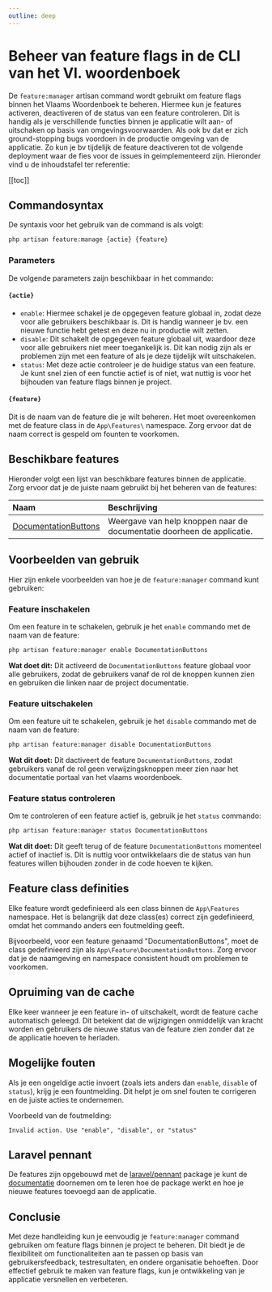 ```yaml
---
outline: deep 
---
```


# Beheer van feature flags in de CLI van het Vl. woordenboek

De `feature:manager` artisan command wordt gebruikt om feature flags binnen het Vlaams Woordenboek te beheren. Hiermee kun je features activeren, deactiveren of de status van een feature controleren. Dit is handig als je verschillende functies binnen je applicatie wilt aan- of uitschaken op basis van omgevingsvoorwaarden. 
Als ook bv dat er zich ground-stopping bugs voordoen in de productie omgeving van de applicatie. 
Zo kun je bv tijdelijk de feature deactiveren tot de volgende deployment waar de fies voor de issues in geimplementeerd zijn. Hieronder vind u de inhoudstafel ter referentie:

[[toc]]

## Commandosyntax 

De syntaxis voor het gebruik van de command is als volgt:

```bash 
php artisan feature:manage {actie} {feature}
```

### Parameters 

De volgende parameters zaijn beschikbaar in het commando: 

#### `{actie}`

- `enable`: Hiermee schakel je de opgegeven feature globaal in, zodat deze voor alle gebruikers beschikbaar is. Dit is handig wanneer je bv. een nieuwe functie hebt getest en deze nu in productie wilt zetten.
- `disable`: Dit schakelt de opgegeven feature globaal uit, waardoor deze voor alle gebruikers niet meer toegankelijk is. Dit kan nodig zijn als er problemen zijn met een feature of als je deze tijdelijk wilt uitschakelen.
- `status`: Met deze actie controleer je de huidige status van een feature. Je kunt snel zien of een functie actief is of niet, wat nuttig is voor het bijhouden van feature flags binnen je project.

#### `{feature}`

Dit is de naam van de feature die je wilt beheren. Het moet overeenkomen met de feature class in de `App\Features\` namespace. Zorg ervoor dat de naam correct is gespeld om founten te voorkomen.

## Beschikbare features

Hieronder volgt een lijst van beschikbare features binnen de applicatie. Zorg ervoor dat je de juiste naam gebruikt bij het beheren van de features: 

| Naam                      | Beschrijving                                                  |
| :------------------------ | :------------------------------------------------------------ |
| [DocumentationButtons]()  | Weergave van help knoppen naar de documentatie doorheen de applicatie. |

## Voorbeelden van gebruik

Hier zijn enkele voorbeelden van hoe je de `feature:manager` command kunt gebruiken:

### Feature inschakelen 

Om een feature in te schakelen, gebruik je het `enable` commando met de naam van de feature:

```bash
php artisan feature:manager enable DocumentationButtons
```

**Wat doet dit:** Dit activeerd de `DocumentationButtons` feature globaal voor alle gebruikers, zodat de gebruikers vanaf de rol de knoppen kunnen zien en gebruiken die linken naar de project documentatie.

### Feature uitschakelen 

Om een feature uit te schakelen, gebruik je het `disable` commando met de naam van de feature:

```bash 
php artisan feature:manager disable DocumentationButtons
```

**Wat dit doet:** Dit dactiveert de feature `DocumentationButtons`, zodat gebruikers vanaf de rol geen verwijzingsknoppen meer zien naar het documentatie portaal van het vlaams woordenboek. 

### Feature status controleren 

Om te controleren of een feature actief is, gebruik je het `status` commando:

```bash 
php artisan feature:manager status DocumentationButtons 
```

**Wat dit doet:** Dit geeft terug of de feature `DocumentationButtons` momenteel actief of inactief is. Dit is nuttig voor ontwikkelaars die de status van hun features willen bijhouden zonder in de code hoeven te kijken.

## Feature class definities 

Elke feature wordt gedefinieerd als een class binnen de `App\Features` namespace. Het is belangrijk dat deze class(es) correct zijn gedefinieerd, omdat het commando anders een foutmelding geeft.

Bijvoorbeeld, voor een feature genaamd "DocumentationButtons", moet de class gedefinieerd zijn als `App\Feature\DocumentationButtons`. 
Zorg ervoor dat je de naamgeving en namespace consistent houdt om problemen te voorkomen.

## Opruiming van de cache 

Elke keer wanneer je een feature in- of uitschakelt, wordt de feature cache automatisch geleegd. Dit betekent dat de wijzigingen onmiddelijk van kracht worden en gebruikers de nieuwe status van de feature zien zonder dat ze de applicatie hoeven te herladen.

## Mogelijke fouten 

Als je een ongeldige actie invoert (zoals iets anders dan `enable`, `disable` of `status`), krijg je een fountmelding. Dit helpt je om snel fouten te corrigeren en de juiste acties te ondernemen.

Voorbeeld van de foutmelding:

```
Invalid action. Use "enable", "disable", or "status"
```

## Laravel pennant

De features zijn opgebouwd met de [laravel/pennant](https://github.com/laravel/pennant) package je kunt de [documentatie](https://laravel.com/docs/12.x/pennant) doornemen om te leren hoe de package werkt en hoe je nieuwe features toevoegd aan de applicatie. 

## Conclusie

Met deze handleiding kun je eenvoudig je `feature:manager` command gebruiken om feature flags binnen je project te beheren. 
Dit biedt je de flexibiliteit om functionaliteiten aan te passen op basis van gebruikersfeedback, testresultaten, en ondere organisatie behoeften. 
Door effectief gebruik te maken van feature flags, kun je ontwikkeling van je applicatie versnellen en verbeteren.